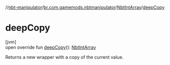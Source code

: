 //[nbt-manipulator](../../../index.md)/[br.com.gamemods.nbtmanipulator](../index.md)/[NbtIntArray](index.md)/[deepCopy](deep-copy.md)

# deepCopy

[jvm]\
open override fun [deepCopy](deep-copy.md)(): [NbtIntArray](index.md)

Returns a new wrapper with a copy of the current value.
